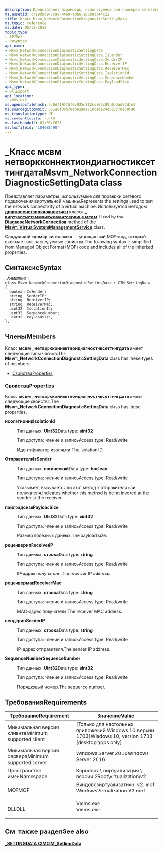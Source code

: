 ```yaml
---
description: Представляет параметры, используемые для проверки сетевого подключения виртуальной машины.
ms.assetid: d719d9c9-7ca9-40a0-ada8-185b8cd44c22
title: Класс Msvm_NetworkConnectionDiagnosticSettingData
ms.topic: reference
ms.date: 05/31/2018
topic_type:
- APIRef
- kbSyntax
api_name:
- Msvm_NetworkConnectionDiagnosticSettingData
- Msvm_NetworkConnectionDiagnosticSettingData.IsSender
- Msvm_NetworkConnectionDiagnosticSettingData.SenderIP
- Msvm_NetworkConnectionDiagnosticSettingData.ReceiverIP
- Msvm_NetworkConnectionDiagnosticSettingData.ReceiverMac
- Msvm_NetworkConnectionDiagnosticSettingData.IsolationId
- Msvm_NetworkConnectionDiagnosticSettingData.SequenceNumber
- Msvm_NetworkConnectionDiagnosticSettingData.PayloadSize
api_type:
- DllExport
api_location:
- vmms.exe
ms.openlocfilehash: ec0df1957df6c925cf12ce363c89a0bdad52d3e1
ms.sourcegitcommit: 831e8f3db78ab820e1710cede244553c70e50500
ms.translationtype: MT
ms.contentlocale: ru-RU
ms.lasthandoff: 01/08/2021
ms.locfileid: "104081498"
---
```

# <a name="msvm_networkconnectiondiagnosticsettingdata-class"></a><span data-ttu-id="62b74-103">\_Класс мсвм нетворкконнектиондиагностиксеттингдата</span><span class="sxs-lookup"><span data-stu-id="62b74-103">Msvm\_NetworkConnectionDiagnosticSettingData class</span></span>

<span data-ttu-id="62b74-104">Представляет параметры, используемые для проверки сетевого подключения виртуальной машины.</span><span class="sxs-lookup"><span data-stu-id="62b74-104">Represents the settings used to test the network connectivity of a virtual machine.</span></span> <span data-ttu-id="62b74-105">Используется методом [**диагносенетворкконнектион**](msvm-virtualsystemmanagementservice-diagnosenetworkconnection.md) класса [**\_ виртуалсистемманажементсервице мсвм**](msvm-virtualsystemmanagementservice.md) .</span><span class="sxs-lookup"><span data-stu-id="62b74-105">Used by the [**DiagnoseNetworkConnection**](msvm-virtualsystemmanagementservice-diagnosenetworkconnection.md) method of the [**Msvm\_VirtualSystemManagementService**](msvm-virtualsystemmanagementservice.md) class.</span></span>

<span data-ttu-id="62b74-106">Следующий пример синтаксиса — упрощенный MOF-код, который включает все наследуемые свойства.</span><span class="sxs-lookup"><span data-stu-id="62b74-106">The following syntax is simplified from Managed Object Format (MOF) code and includes all of the inherited properties.</span></span>

## <a name="syntax"></a><span data-ttu-id="62b74-107">Синтаксис</span><span class="sxs-lookup"><span data-stu-id="62b74-107">Syntax</span></span>

``` syntax
[AMENDMENT]
class Msvm_NetworkConnectionDiagnosticSettingData : CIM_SettingData
{
  boolean IsSender;
  string  SenderIP;
  string  ReceiverIP;
  string  ReceiverMac;
  uint32  IsolationId;
  uint32  SequenceNumber;
  uint32  PayloadSize;
};
```

## <a name="members"></a><span data-ttu-id="62b74-108">Члены</span><span class="sxs-lookup"><span data-stu-id="62b74-108">Members</span></span>

<span data-ttu-id="62b74-109">Класс **мсвм \_ нетворкконнектиондиагностиксеттингдата** имеет следующие типы членов:</span><span class="sxs-lookup"><span data-stu-id="62b74-109">The **Msvm\_NetworkConnectionDiagnosticSettingData** class has these types of members:</span></span>

-   [<span data-ttu-id="62b74-110">Свойства</span><span class="sxs-lookup"><span data-stu-id="62b74-110">Properties</span></span>](#properties)

### <a name="properties"></a><span data-ttu-id="62b74-111">Свойства</span><span class="sxs-lookup"><span data-stu-id="62b74-111">Properties</span></span>

<span data-ttu-id="62b74-112">Класс **мсвм \_ нетворкконнектиондиагностиксеттингдата** имеет следующие свойства.</span><span class="sxs-lookup"><span data-stu-id="62b74-112">The **Msvm\_NetworkConnectionDiagnosticSettingData** class has these properties.</span></span>

<dl> <dt>

<span data-ttu-id="62b74-113">**исолатионид**</span><span class="sxs-lookup"><span data-stu-id="62b74-113">**IsolationId**</span></span>
</dt> <dd> <dl> <dt>

<span data-ttu-id="62b74-114">Тип данных: **UInt32**</span><span class="sxs-lookup"><span data-stu-id="62b74-114">Data type: **uint32**</span></span>
</dt> <dt>

<span data-ttu-id="62b74-115">Тип доступа: чтение и запись</span><span class="sxs-lookup"><span data-stu-id="62b74-115">Access type: Read/write</span></span>
</dt> </dl>

<span data-ttu-id="62b74-116">Идентификатор изоляции.</span><span class="sxs-lookup"><span data-stu-id="62b74-116">The Isolation ID.</span></span>

</dd> <dt>

<span data-ttu-id="62b74-117">**Отправители**</span><span class="sxs-lookup"><span data-stu-id="62b74-117">**IsSender**</span></span>
</dt> <dd> <dl> <dt>

<span data-ttu-id="62b74-118">Тип данных: **логический**</span><span class="sxs-lookup"><span data-stu-id="62b74-118">Data type: **boolean**</span></span>
</dt> <dt>

<span data-ttu-id="62b74-119">Тип доступа: чтение и запись</span><span class="sxs-lookup"><span data-stu-id="62b74-119">Access type: Read/write</span></span>
</dt> </dl>

<span data-ttu-id="62b74-120">Указывает, вызывается ли этот метод у отправителя или получателя.</span><span class="sxs-lookup"><span data-stu-id="62b74-120">Indicates whether this method is being invoked at the sender or the receiver.</span></span>

</dd> <dt>

<span data-ttu-id="62b74-121">**пайлоадсизе**</span><span class="sxs-lookup"><span data-stu-id="62b74-121">**PayloadSize**</span></span>
</dt> <dd> <dl> <dt>

<span data-ttu-id="62b74-122">Тип данных: **UInt32**</span><span class="sxs-lookup"><span data-stu-id="62b74-122">Data type: **uint32**</span></span>
</dt> <dt>

<span data-ttu-id="62b74-123">Тип доступа: чтение и запись</span><span class="sxs-lookup"><span data-stu-id="62b74-123">Access type: Read/write</span></span>
</dt> </dl>

<span data-ttu-id="62b74-124">Размер полезных данных.</span><span class="sxs-lookup"><span data-stu-id="62b74-124">The payload size.</span></span>

</dd> <dt>

<span data-ttu-id="62b74-125">**рецеиверип**</span><span class="sxs-lookup"><span data-stu-id="62b74-125">**ReceiverIP**</span></span>
</dt> <dd> <dl> <dt>

<span data-ttu-id="62b74-126">Тип данных: **строка**</span><span class="sxs-lookup"><span data-stu-id="62b74-126">Data type: **string**</span></span>
</dt> <dt>

<span data-ttu-id="62b74-127">Тип доступа: чтение и запись</span><span class="sxs-lookup"><span data-stu-id="62b74-127">Access type: Read/write</span></span>
</dt> </dl>

<span data-ttu-id="62b74-128">IP-адрес получателя.</span><span class="sxs-lookup"><span data-stu-id="62b74-128">The receiver IP address.</span></span>

</dd> <dt>

<span data-ttu-id="62b74-129">**рецеивермак**</span><span class="sxs-lookup"><span data-stu-id="62b74-129">**ReceiverMac**</span></span>
</dt> <dd> <dl> <dt>

<span data-ttu-id="62b74-130">Тип данных: **строка**</span><span class="sxs-lookup"><span data-stu-id="62b74-130">Data type: **string**</span></span>
</dt> <dt>

<span data-ttu-id="62b74-131">Тип доступа: чтение и запись</span><span class="sxs-lookup"><span data-stu-id="62b74-131">Access type: Read/write</span></span>
</dt> </dl>

<span data-ttu-id="62b74-132">MAC-адрес получателя.</span><span class="sxs-lookup"><span data-stu-id="62b74-132">The receiver MAC address.</span></span>

</dd> <dt>

<span data-ttu-id="62b74-133">**сендерип**</span><span class="sxs-lookup"><span data-stu-id="62b74-133">**SenderIP**</span></span>
</dt> <dd> <dl> <dt>

<span data-ttu-id="62b74-134">Тип данных: **строка**</span><span class="sxs-lookup"><span data-stu-id="62b74-134">Data type: **string**</span></span>
</dt> <dt>

<span data-ttu-id="62b74-135">Тип доступа: чтение и запись</span><span class="sxs-lookup"><span data-stu-id="62b74-135">Access type: Read/write</span></span>
</dt> </dl>

<span data-ttu-id="62b74-136">IP-адрес отправителя.</span><span class="sxs-lookup"><span data-stu-id="62b74-136">The sender IP address.</span></span>

</dd> <dt>

<span data-ttu-id="62b74-137">**SequenceNumber**</span><span class="sxs-lookup"><span data-stu-id="62b74-137">**SequenceNumber**</span></span>
</dt> <dd> <dl> <dt>

<span data-ttu-id="62b74-138">Тип данных: **UInt32**</span><span class="sxs-lookup"><span data-stu-id="62b74-138">Data type: **uint32**</span></span>
</dt> <dt>

<span data-ttu-id="62b74-139">Тип доступа: чтение и запись</span><span class="sxs-lookup"><span data-stu-id="62b74-139">Access type: Read/write</span></span>
</dt> </dl>

<span data-ttu-id="62b74-140">Порядковый номер.</span><span class="sxs-lookup"><span data-stu-id="62b74-140">The sequence number.</span></span>

</dd> </dl>

## <a name="requirements"></a><span data-ttu-id="62b74-141">Требования</span><span class="sxs-lookup"><span data-stu-id="62b74-141">Requirements</span></span>



| <span data-ttu-id="62b74-142">Требование</span><span class="sxs-lookup"><span data-stu-id="62b74-142">Requirement</span></span> | <span data-ttu-id="62b74-143">Значение</span><span class="sxs-lookup"><span data-stu-id="62b74-143">Value</span></span> |
|-------------------------------------|---------------------------------------------------------------------------------------------------------|
| <span data-ttu-id="62b74-144">Минимальная версия клиента</span><span class="sxs-lookup"><span data-stu-id="62b74-144">Minimum supported client</span></span><br/> | <span data-ttu-id="62b74-145">\[Только для настольных приложений Windows 10 версии 1703\]</span><span class="sxs-lookup"><span data-stu-id="62b74-145">Windows 10, version 1703 \[desktop apps only\]</span></span><br/>                                               |
| <span data-ttu-id="62b74-146">Минимальная версия сервера</span><span class="sxs-lookup"><span data-stu-id="62b74-146">Minimum supported server</span></span><br/> | <span data-ttu-id="62b74-147">Windows Server 2016</span><span class="sxs-lookup"><span data-stu-id="62b74-147">Windows Server 2016</span></span><br/>                                                                          |
| <span data-ttu-id="62b74-148">Пространство имен</span><span class="sxs-lookup"><span data-stu-id="62b74-148">Namespace</span></span><br/>                | <span data-ttu-id="62b74-149">Корневая \\ виртуализация \\ версии 2</span><span class="sxs-lookup"><span data-stu-id="62b74-149">Root\\virtualization\\v2</span></span><br/>                                                                     |
| <span data-ttu-id="62b74-150">MOF</span><span class="sxs-lookup"><span data-stu-id="62b74-150">MOF</span></span><br/>                      | <dl> <span data-ttu-id="62b74-151"><dt>Виндовсвиртуализатион. v2. mof</dt></span><span class="sxs-lookup"><span data-stu-id="62b74-151"><dt>WindowsVirtualization.V2.mof</dt></span></span> </dl> |
| <span data-ttu-id="62b74-152">DLL</span><span class="sxs-lookup"><span data-stu-id="62b74-152">DLL</span></span><br/>                      | <dl> <span data-ttu-id="62b74-153"><dt>Vmms.exe</dt></span><span class="sxs-lookup"><span data-stu-id="62b74-153"><dt>Vmms.exe</dt></span></span> </dl>                     |



## <a name="see-also"></a><span data-ttu-id="62b74-154">См. также раздел</span><span class="sxs-lookup"><span data-stu-id="62b74-154">See also</span></span>

<dl> <dt>

[<span data-ttu-id="62b74-155">**\_SETTINGDATA CIM**</span><span class="sxs-lookup"><span data-stu-id="62b74-155">**CIM\_SettingData**</span></span>](cim-settingdata.md)
</dt> </dl>

 

 





